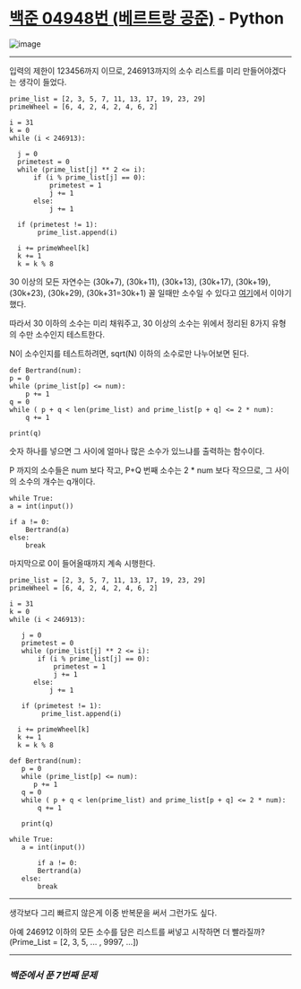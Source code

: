 # [백준 04948번 (베르트랑 공준)](https://www.acmicpc.net/problem/04948) - Python


![image](https://user-images.githubusercontent.com/104616990/170444002-c809fe2a-c49f-46ba-9c4f-647003c9d1ac.png)

---

입력의 제한이 123456까지 이므로, 246913까지의 소수 리스트를 미리 만들어야겠다는 생각이 들었다.

    prime_list = [2, 3, 5, 7, 11, 13, 17, 19, 23, 29]
    primeWheel = [6, 4, 2, 4, 2, 4, 6, 2]
    
    i = 31
    k = 0
    while (i < 246913):
   
      j = 0
      primetest = 0
      while (prime_list[j] ** 2 <= i):
          if (i % prime_list[j] == 0):
              primetest = 1
              j += 1
          else:
              j += 1

      if (primetest != 1):
           prime_list.append(i)

      i += primeWheel[k]
      k += 1
      k = k % 8
   
30 이상의 모든 자연수는 (30k+7), (30k+11), (30k+13), (30k+17), (30k+19), (30k+23), (30k+29), (30k+31=30k+1) 꼴 일때만 소수일 수 있다고 [여기](https://github.com/II-eugene-II/Prime-Produce/blob/main/PrimeMake.md)에서 이야기했다.

따라서 30 이하의 소수는 미리 채워주고, 30 이상의 소수는 위에서 정리된 8가지 유형의 수만 소수인지 테스트한다.

N이 소수인지를 테스트하려면, sqrt(N) 이하의 소수로만 나누어보면 된다.

    def Bertrand(num):
    p = 0
    while (prime_list[p] <= num):
        p += 1
    q = 0
    while ( p + q < len(prime_list) and prime_list[p + q] <= 2 * num):
        q += 1

    print(q)
    
숫자 하나를 넣으면 그 사이에 얼마나 많은 소수가 있느냐를 출력하는 함수이다.

P 까지의 소수들은 num 보다 작고, P+Q 번째 소수는 2 * num 보다 작으므로, 그 사이의 소수의 개수는 q개이다.

    while True:
    a = int(input())

    if a != 0:
        Bertrand(a)
    else:
        break
        
마지막으로 0이 들어올때까지 계속 시행한다.

    prime_list = [2, 3, 5, 7, 11, 13, 17, 19, 23, 29]
    primeWheel = [6, 4, 2, 4, 2, 4, 6, 2]
    
    i = 31
    k = 0
    while (i < 246913):
    
       j = 0
       primetest = 0
       while (prime_list[j] ** 2 <= i):
           if (i % prime_list[j] == 0):
               primetest = 1
               j += 1
          else:
              j += 1
    
       if (primetest != 1):
            prime_list.append(i)
    
      i += primeWheel[k]
      k += 1
      k = k % 8
    
    def Bertrand(num):
       p = 0
       while (prime_list[p] <= num):
          p += 1
       q = 0
       while ( p + q < len(prime_list) and prime_list[p + q] <= 2 * num):
           q += 1
    
       print(q)

    while True:
       a = int(input())
    
           if a != 0:
           Bertrand(a)
       else:
           break


           
---

생각보다 그리 빠르지 않은게 이중 반복문을 써서 그런가도 싶다.

아예 246912 이하의 모든 소수를 담은 리스트를 써넣고 시작하면 더 빨라질까? (Prime_List = [2, 3, 5, ... , 9997, ...])

---

### *백준에서 푼 7번째 문제*
